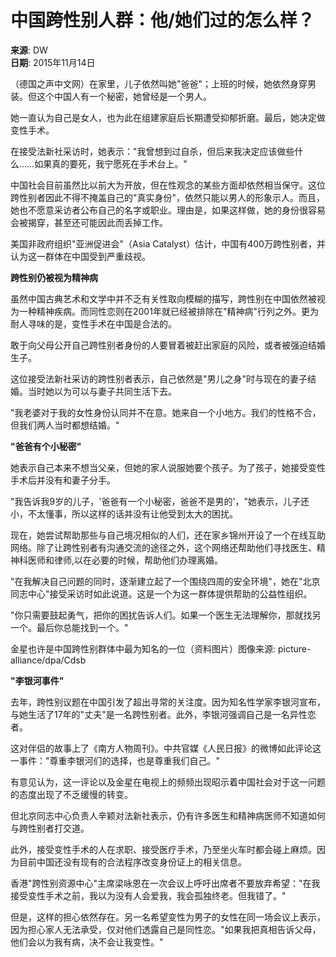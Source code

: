 # 中国跨性别人群：他/她们过的怎么样？

**来源**: DW  
**日期**: 2015年11月14日

（德国之声中文网）在家里，儿子依然叫她"爸爸"；上班的时候，她依然身穿男装。但这个中国人有一个秘密，她曾经是一个男人。

她一直认为自己是女人，也为此在组建家庭后长期遭受抑郁折磨。最后，她决定做变性手术。

在接受法新社采访时，她表示："我曾想到过自杀，但后来我决定应该做些什么……如果真的要死，我宁愿死在手术台上。"

中国社会目前虽然比以前大为开放，但在性观念的某些方面却依然相当保守。这位跨性别者因此不得不掩盖自己的"真实身份"，依然只能以男人的形象示人。而且，她也不愿意采访者公布自己的名字或职业。理由是，如果这样做，她的身份很容易会被揭穿，甚至还可能因此而丢掉工作。

美国非政府组织"亚洲促进会"（Asia Catalyst）估计，中国有400万跨性别者，并认为这一群体在中国受到严重歧视。

**跨性别仍被视为精神病**

虽然中国古典艺术和文学中并不乏有关性取向模糊的描写，跨性别在中国依然被视为一种精神疾病。而同性恋则在2001年就已经被排除在"精神病"行列之外。更为耐人寻味的是，变性手术在中国是合法的。

敢于向父母公开自己跨性别者身份的人要冒着被赶出家庭的风险，或者被强迫结婚生子。

这位接受法新社采访的跨性别者表示，自己依然是"男儿之身"时与现在的妻子结婚。当时她以为可以与妻子共同生活下去。

"我老婆对于我的女性身份认同并不在意。她来自一个小地方。我们的性格不合，但我们两人当时都想结婚。"

**"爸爸有个小秘密"**

她表示自己本来不想当父亲，但她的家人说服她要个孩子。为了孩子，她接受变性手术后并没有和妻子分手。

"我告诉我9岁的儿子，'爸爸有一个小秘密，爸爸不是男的'，"她表示，儿子还小，不太懂事，所以这样的话并没有让他受到太大的困扰。

现在，她尝试帮助那些与自己境况相似的人们，还在家乡锦州开设了一个在线互助网络。除了让跨性别者有沟通交流的途径之外，这个网络还帮助他们寻找医生、精神科医师和律师,以在必要的时候，帮助他们办理离婚。

"在我解决自己问题的同时，逐渐建立起了一个围绕四周的安全环境"，她在"北京同志中心"接受采访时如此说道。这是一个为这一群体提供帮助的公益性组织。

"你只需要鼓起勇气，把你的困扰告诉人们。如果一个医生无法理解你，那就找另一个。最后你总能找到一个。"

金星也许是中国跨性别群体中最为知名的一位（资料图片）图像来源: picture-alliance/dpa/Cdsb

**"李银河事件"**

去年，跨性别议题在中国引发了超出寻常的关注度。因为知名性学家李银河宣布，与她生活了17年的"丈夫"是一名跨性别者。此外，李银河强调自己是一名异性恋者。

这对伴侣的故事上了《南方人物周刊》。中共官媒《人民日报》的微博如此评论这一事件："尊重李银河们的选择，也是尊重我们自己。"

有意见认为，这一评论以及金星在电视上的频频出现昭示着中国社会对于这一问题的态度出现了不乏缓慢的转变。

但北京同志中心负责人辛颖对法新社表示，仍有许多医生和精神病医师不知道如何与跨性别者打交道。

此外，接受变性手术的人在求职、接受医疗手术，乃至坐火车时都会碰上麻烦。因为目前中国还没有现有的合法程序改变身份证上的相关信息。

香港"跨性别资源中心"主席梁咏恩在一次会议上呼吁出席者不要放弃希望："在我接受变性手术之前，我以为没有人会爱我，我会孤独终老。但我错了。"

但是，这样的担心依然存在。另一名希望变性为男子的女性在同一场会议上表示，因为担心家人无法承受，仅对他们透露自己是同性恋。"如果我把真相告诉父母，他们会以为我有病，决不会让我变性。"